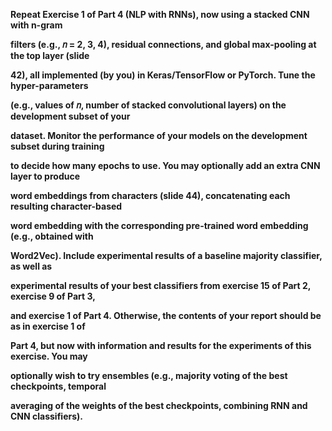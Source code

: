 **Repeat Exercise 1 of Part 4 (NLP with RNNs), now using a stacked CNN with n-gram**

**filters (e.g., 𝑛 = 2, 3, 4), residual connections, and global max-pooling at the top layer (slide**

**42), all implemented (by you) in Keras/TensorFlow or PyTorch. Tune the hyper-parameters**

**(e.g., values of 𝑛, number of stacked convolutional layers) on the development subset of your**

**dataset. Monitor the performance of your models on the development subset during training**

**to decide how many epochs to use. You may optionally add an extra CNN layer to produce**

**word embeddings from characters (slide 44), concatenating each resulting character-based**

**word embedding with the corresponding pre-trained word embedding (e.g., obtained with**

**Word2Vec). Include experimental results of a baseline majority classifier, as well as**

**experimental results of your best classifiers from exercise 15 of Part 2, exercise 9 of Part 3,**

**and exercise 1 of Part 4. Otherwise, the contents of your report should be as in exercise 1 of**

**Part 4, but now with information and results for the experiments of this exercise. You may**

**optionally wish to try ensembles (e.g., majority voting of the best checkpoints, temporal**

**averaging of the weights of the best checkpoints, combining RNN and CNN classifiers).**

